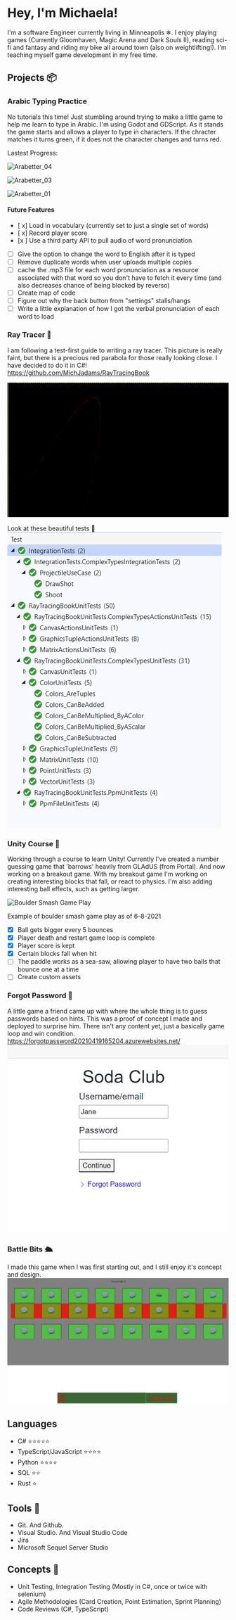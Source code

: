 ﻿# Hey, I'm Michaela! 

I'm a software Engineer currently living in Minneapolis ❄. I enjoy playing games (Currently Gloomhaven, Magic Arena and Dark Souls II), reading sci-fi and fantasy and riding my bike all around town (also on weightlifting!). I'm teaching myself game development in my free time. 

## Projects 📦

### Arabic Typing Practice 
No tutorials this time! Just stumbling around trying to make a little game to help me learn to type in Arabic. I'm using Godot and GDScript. As it stands the game starts and allows a player to type in characters. If the chracter matches it turns green, if it does not the character changes and turns red. 

Lastest Progress: 

![Arabetter_04](https://github.com/MichJadams/MichJAdams/assets/30957743/e966bdd3-7500-4f00-9d3b-27ac9dbec4af)

![Arabetter_03](https://github.com/MichJadams/MichJAdams/assets/30957743/e02389b0-99a1-4e65-9cbc-0e0126c652a4)

![Arabetter_01](https://github.com/MichJadams/MichJAdams/assets/30957743/2d3e5886-dc6c-4c1c-a10d-9734cebaffeb)
#### Future Features 
 - [ x] Load in vocabulary (currently set to just a single set of words)
 - [ x] Record player score
 - [x ] Use a third party API to pull audio of word pronunciation
 - [ ] Give the option to change the word to English after it is typed
 - [ ] Remove duplicate words when user uploads multiple copies
 - [ ] cache the .mp3 file for each word pronunciation as a resource associated with that word so you don't have to fetch it every time (and also decreases chance of being blocked by reverso)
 - [ ] Create map of code
 - [ ] Figure out why the back button from "settings" stalls/hangs
 - [ ] Write a little explanation of how I got the verbal pronunciation of each word to load 
       
### Ray Tracer 🎨
I am following a test-first guide to writing a ray tracer. 
This picture is really faint, but there is a precious red parabola for those really looking close.
I have decided to do it in C#! 
https://github.com/MichJadams/RayTracingBook

![Ray Tracing Example01](RayTracingExample01.png)

Look at these beautiful tests 🧪
![Ray Tracing Tests](RayTracingTests.png)


### Unity Course 🎒
Working through a course to learn Unity! Currently I've created a number guessing game that 'barrows' heavily from GLAdUS (from Portal). 
And now working on a breakout game.
With my breakout game I'm working on creating interesting blocks that fall, or react to physics. 
I'm also adding interesting ball effects, such as getting larger. 

![Boulder Smash Game Play](BoulderSmashGamePlay.gif)

Example of boulder smash game play as of 6-8-2021

 - [x] Ball gets bigger every 5 bounces
 - [x] Player death and restart game loop is complete 
 - [x] Player score is kept
 - [x] Certain blocks fall when hit 
 - [ ] The paddle works as a sea-saw, allowing player to have two balls that bounce one at a time
 - [ ] Create custom assets 

### Forgot Password 🤔
A little game a friend came up with where the whole thing is to guess passwords based on hints. This was a proof of concept I made and deployed to surprise him. There isn't any content yet, just a basically game loop and win condition.
https://forgotpassword20210419165204.azurewebsites.net/
![Forgot Password Example](ForgotPasswordExample.png)

### Battle Bits 🛳
I made this game when I was first starting out, and I still enjoy it's concept and design.
![Battle Bits Pic](battleBitsPic.png)

## Languages 
- C# ⭐⭐⭐⭐⭐
- TypeScript/JavaScript ⭐⭐⭐⭐
- Python ⭐⭐⭐⭐
- SQL ⭐⭐
- Rust ⭐

## Tools 🔨
- Git. And Github. 
- Visual Studio. And Visual Studio Code
- Jira
- Microsoft Sequel Server Studio 

## Concepts 💭
- Unit Testing, Integration Testing (Mostly in C#, once or twice with selenium)
- Agile Methodologies (Card Creation, Point Estimation, Sprint Planning)
- Code Reviews (C#, TypeScript)
